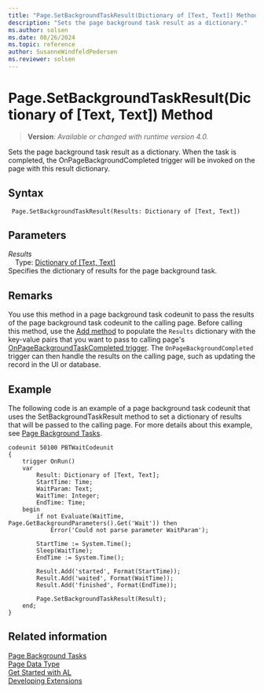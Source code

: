 ```yaml
---
title: "Page.SetBackgroundTaskResult(Dictionary of [Text, Text]) Method"
description: "Sets the page background task result as a dictionary."
ms.author: solsen
ms.date: 08/26/2024
ms.topic: reference
author: SusanneWindfeldPedersen
ms.reviewer: solsen
---
```

[//]: # (START>DO_NOT_EDIT)
[//]: # (IMPORTANT:Do not edit any of the content between here and the END>DO_NOT_EDIT.)
[//]: # (Any modifications should be made in the .xml files in the ModernDev repo.)
# Page.SetBackgroundTaskResult(Dictionary of [Text, Text]) Method
> **Version**: _Available or changed with runtime version 4.0._

Sets the page background task result as a dictionary. When the task is completed, the OnPageBackgroundCompleted trigger will be invoked on the page with this result dictionary.


## Syntax
```AL
 Page.SetBackgroundTaskResult(Results: Dictionary of [Text, Text])
```
## Parameters
*Results*  
&emsp;Type: [Dictionary of [Text, Text]](../dictionary/dictionary-data-type.md)  
Specifies the dictionary of results for the page background task.  



[//]: # (IMPORTANT: END>DO_NOT_EDIT)

## Remarks

You use this method in a page background task codeunit to pass the results of the page background task codeunit to the calling page. Before calling this method, use the [Add method](../dictionary/dictionary-add-method.md) to populate the `Results` dictionary with the key-value pairs that you want to pass to calling page's [OnPageBackgroundTaskCompleted trigger](../../triggers-auto/page/devenv-onpagebackgroundtaskcompleted-page-trigger.md). The `OnPageBackgroundCompleted` trigger can then handle the results on the calling page, such as updating the record in the UI or database.
    
## Example

The following code is an example of a page background task codeunit that uses the SetBackgroundTaskResult method to set a dictionary of results that will be passed to the calling page. For more details about this example, see [Page Background Tasks](../../devenv-page-background-tasks.md).
   
```al
codeunit 50100 PBTWaitCodeunit
{
    trigger OnRun()
    var
        Result: Dictionary of [Text, Text];
        StartTime: Time;
        WaitParam: Text;
        WaitTime: Integer;
        EndTime: Time;
    begin
        if not Evaluate(WaitTime, Page.GetBackgroundParameters().Get('Wait')) then
            Error('Could not parse parameter WaitParam');

        StartTime := System.Time();
        Sleep(WaitTime);
        EndTime := System.Time();

        Result.Add('started', Format(StartTime));
        Result.Add('waited', Format(WaitTime));
        Result.Add('finished', Format(EndTime));

        Page.SetBackgroundTaskResult(Result);
    end;
}

```

## Related information

[Page Background Tasks](../../devenv-page-background-tasks.md)  
[Page Data Type](page-data-type.md)  
[Get Started with AL](../../devenv-get-started.md)  
[Developing Extensions](../../devenv-dev-overview.md)
